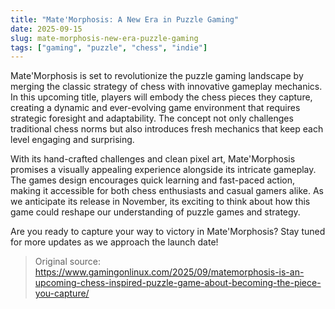 ```yaml
---
title: "Mate'Morphosis: A New Era in Puzzle Gaming"
date: 2025-09-15
slug: mate-morphosis-new-era-puzzle-gaming
tags: ["gaming", "puzzle", "chess", "indie"]
---
```

Mate'Morphosis is set to revolutionize the puzzle gaming landscape by merging the classic strategy of chess with innovative gameplay mechanics. In this upcoming title, players will embody the chess pieces they capture, creating a dynamic and ever-evolving game environment that requires strategic foresight and adaptability. The concept not only challenges traditional chess norms but also introduces fresh mechanics that keep each level engaging and surprising.

With its hand-crafted challenges and clean pixel art, Mate'Morphosis promises a visually appealing experience alongside its intricate gameplay. The games design encourages quick learning and fast-paced action, making it accessible for both chess enthusiasts and casual gamers alike. As we anticipate its release in November, its exciting to think about how this game could reshape our understanding of puzzle games and strategy.

Are you ready to capture your way to victory in Mate'Morphosis? Stay tuned for more updates as we approach the launch date!
> Original source: https://www.gamingonlinux.com/2025/09/matemorphosis-is-an-upcoming-chess-inspired-puzzle-game-about-becoming-the-piece-you-capture/